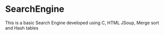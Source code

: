 # SearchEngine
This is a basic Search Engine developed using C, HTML JSoup, Merge sort and Hash tables  
